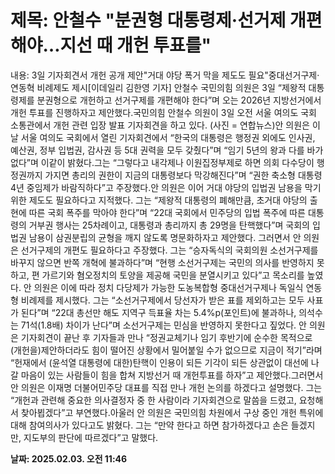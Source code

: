 # **제목: 안철수 "분권형 대통령제·선거제 개편 해야…지선 때 개헌 투표를"**

  내용: 3일 기자회견서 개헌 공개 제안"거대 야당 폭거 막을 제도도 필요"중대선거구제·연동혁 비례제도 제시[이데일리 김한영 기자] 안철수 국민의힘 의원은 3일 “제왕적 대통령제를 분권형으로 개헌하고 선거구제를 개편해야 한다”며 오는 2026년 지방선거에서 개헌 투표를 진행하자고 제안했다.국민의힘 안철수 의원이 3일 오전 서울 여의도 국회 소통관에서 개헌 관련 입장 발표 기자회견을 하고 있다. (사진 = 연합뉴스)안 의원은 이날 서울 여의도 국회에서 열린 기자회견에서 “한국의 대통령은 행정권 외에도 인사권, 예산권, 정부 입법권, 감사권 등 5대 권력을 모두 갖췄다”며 “임기 5년의 왕과 다를 바가 없다”며 이같이 밝혔다.그는 “그렇다고 내각제나 이원집정부제로 하면 의회 다수당이 행정권까지 가지면 총리의 권한이 지금의 대통령보다 막강해진다”며 “권한 축소형 대통령 4년 중임제가 바람직하다”고 주장했다.안 의원은 이어 거대 야당의 입법권 남용을 막기 위한 제도도 필요하다고 지적했다. 그는 “제왕적 대통령의 폐해만큼, 초거대 야당의 출현에 따른 국회 폭주를 막아야 한다”며 “22대 국회에서 민주당의 입법 폭주에 따른 대통령의 거부권 행사는 25차례이고, 대통령과 총리까지 총 29명을 탄핵했다”며 국회의 입법권 남용이 삼권분립의 균형을 깨지 않도록 명문화하자고 제안했다. 그러면서 안 의원은 선거구제의 개편도 필요하다고 주장했다. 그는 “승자독식의 국회의원 소선거구제를 바꾸지 않으면 반쪽 개혁에 불과하다”며 “현행 소선거구제는 국민의 의사를 반영하지 못하고, 편 가르기와 혐오정치의 토양을 제공해 국민을 분열시키고 있다”고 목소리를 높였다. 안 의원은 이에 따라 정치 다당제가 가능한 도농복합형 중대선거구제나 독일식 연동형 비례제를 제시했다. 그는 “소선거구제에서 당선자가 받은 표를 제외하고는 모두 사표가 된다”며 “22대 총선만 해도 지역구 득표율 차는 5.4%p(포인트)에 불과하나, 의석수는 71석(1.8배) 차이가 난다”며 소선거구제는 민심을 반영하지 못한다고 짚었다. 안 의원은 기자회견이 끝난 후 기자들과 만나 “정권교체기나 임기 후반기에 순수한 목적으로 (개헌을)제안하더라도 힘이 떨어진 상황에서 밀어붙일 수가 없으므로 지금이 적기”라며 “헌재에서 (윤석열 대통령에 대한)탄핵이 인용이 되든 기각이 되든 상관없이 대선에 나갈 마음이 있는 사람들이 힘을 합쳐 지방선거 때 개헌투표를 하자”고 제안했다.그러면서 안 의원은 이재명 더불어민주당 대표를 직접 만나 개헌 논의를 하겠다고 설명했다. 그는 “개헌과 관련해 중요한 의사결정자 중 한 사람이라 기자회견으로 말씀을 드렸고, 요청해서 찾아뵙겠다”고 부연했다.아울러 안 의원은 국민의힘 차원에서 구상 중인 개헌 특위에 대해 참여의사가 있다고도 밝혔다. 그는 “만약 한다고 하면 참가하겠다고 손은 들겠지만, 지도부의 판단에 따르겠다”고 말했다.

  **날짜: 2025.02.03. 오전 11:46**